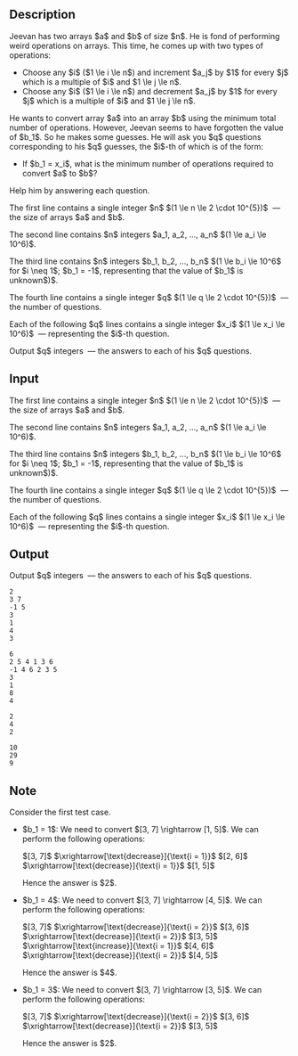 ## Description

<div><p>Jeevan has two arrays $a$ and $b$ of size $n$. He is fond of performing weird operations on arrays. This time, he comes up with two types of operations:</p><ul> <li> Choose any $i$ ($1 \le i \le n$) and increment $a_j$ by $1$ for every $j$ which is a multiple of $i$ and $1 \le j \le n$. </li><li> Choose any $i$ ($1 \le i \le n$) and decrement $a_j$ by $1$ for every $j$ which is a multiple of $i$ and $1 \le j \le n$. </li></ul><p>He wants to convert array $a$ into an array $b$ using the minimum total number of operations. However, Jeevan seems to have forgotten the value of $b_1$. So he makes some guesses. He will ask you $q$ questions corresponding to his $q$ guesses, the $i$-th of which is of the form: </p><ul> <li> If $b_1 = x_i$, what is the minimum number of operations required to convert $a$ to $b$? </li></ul><p>Help him by answering each question.</p></div><div class="input-specification"><p>The first line contains a single integer $n$ $(1 \le n \le 2 \cdot 10^{5})$ &nbsp;— the size of arrays $a$ and $b$.</p><p>The second line contains $n$ integers $a_1, a_2, ..., a_n$ $(1 \le a_i \le 10^6)$.</p><p>The third line contains $n$ integers $b_1, b_2, ..., b_n$ $(1 \le b_i \le 10^6$ for $i \neq 1$; $b_1 = -1$, representing that the value of $b_1$ is unknown$)$.</p><p>The fourth line contains a single integer $q$ $(1 \le q \le 2 \cdot 10^{5})$ &nbsp;— the number of questions.</p><p>Each of the following $q$ lines contains a single integer $x_i$ $(1 \le x_i \le 10^6)$ &nbsp;— representing the $i$-th question.</p></div><div class="output-specification"><p>Output $q$ integers &nbsp;— the answers to each of his $q$ questions.</p></div>

## Input

<p>The first line contains a single integer $n$ $(1 \le n \le 2 \cdot 10^{5})$ &nbsp;— the size of arrays $a$ and $b$.</p><p>The second line contains $n$ integers $a_1, a_2, ..., a_n$ $(1 \le a_i \le 10^6)$.</p><p>The third line contains $n$ integers $b_1, b_2, ..., b_n$ $(1 \le b_i \le 10^6$ for $i \neq 1$; $b_1 = -1$, representing that the value of $b_1$ is unknown$)$.</p><p>The fourth line contains a single integer $q$ $(1 \le q \le 2 \cdot 10^{5})$ &nbsp;— the number of questions.</p><p>Each of the following $q$ lines contains a single integer $x_i$ $(1 \le x_i \le 10^6)$ &nbsp;— representing the $i$-th question.</p>

## Output

<p>Output $q$ integers &nbsp;— the answers to each of his $q$ questions.</p>





```input1
2
3 7
-1 5
3
1
4
3
```




```input2
6
2 5 4 1 3 6
-1 4 6 2 3 5
3
1
8
4
```




```output1
2
4
2
```




```output2
10
29
9
```



## Note

<p>Consider the first test case.</p><ul> <li> $b_1 = 1$: We need to convert $[3, 7] \rightarrow [1, 5]$. We can perform the following operations:<p>$[3, 7]$ $\xrightarrow[\text{decrease}]{\text{i = 1}}$ $[2, 6]$ $\xrightarrow[\text{decrease}]{\text{i = 1}}$ $[1, 5]$</p><p>Hence the answer is $2$.</p></li><li> $b_1 = 4$: We need to convert $[3, 7] \rightarrow [4, 5]$. We can perform the following operations: <p>$[3, 7]$ $\xrightarrow[\text{decrease}]{\text{i = 2}}$ $[3, 6]$ $\xrightarrow[\text{decrease}]{\text{i = 2}}$ $[3, 5]$ $\xrightarrow[\text{increase}]{\text{i = 1}}$ $[4, 6]$ $\xrightarrow[\text{decrease}]{\text{i = 2}}$ $[4, 5]$</p><p>Hence the answer is $4$.</p></li><li> $b_1 = 3$: We need to convert $[3, 7] \rightarrow [3, 5]$. We can perform the following operations:<p>$[3, 7]$ $\xrightarrow[\text{decrease}]{\text{i = 2}}$ $[3, 6]$ $\xrightarrow[\text{decrease}]{\text{i = 2}}$ $[3, 5]$</p><p>Hence the answer is $2$.</p></li></ul>

